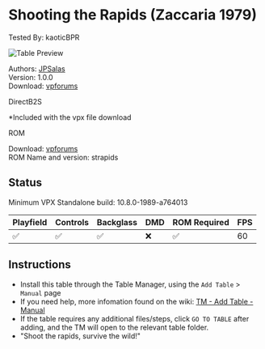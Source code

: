 # Shooting the Rapids (Zaccaria 1979)
Tested By: kaoticBPR

![Table Preview](../../images/vpx-shootingtherapids.jpg)

Authors: [JPSalas](https://www.vpforums.org/index.php?showuser=277)  
Version: 1.0.0  
Download: [vpforums](https://www.vpforums.org/index.php?app=downloads&showfile=18383)

DirectB2S

*Included with the vpx file download

ROM

Download: [vpforums](https://www.vpforums.org/index.php?app=downloads&showfile=592)  
ROM Name and version: strapids

## Status 

Minimum VPX Standalone build: 10.8.0-1989-a764013  

| Playfield | Controls | Backglass | DMD | ROM Required | FPS | 
|-----------|----------|-----------|-----|--------------|-----|
| :white_check_mark: | :white_check_mark: | :white_check_mark: | :x: | :white_check_mark: | 60 |

## Instructions

- Install this table through the Table Manager, using the `Add Table` > `Manual` page
- If you need help, more infomation found on the wiki: [TM - Add Table - Manual](https://github.com/LegendsUnchained/vpx-standalone-alp4k/wiki/%5B04%5D-%F0%9F%A7%A1-TM-%E2%80%90-Other-Features#add-table---manual)
- If the table requires any additional files/steps, click `GO TO TABLE` after adding, and the TM will open to the relevant table folder.
- "Shoot the rapids, survive the wild!"


